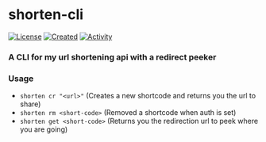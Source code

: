# shorten-cli
[![License](https://img.shields.io/badge/license-MIT-orange.svg)](https://github.com/CloudVEX/shorten-cli/blob/main/LICENSE)
[![Created](https://img.shields.io/github/created-at/CloudVEX/shorten-cli?color=orange
)](https://github.com/CloudVEX/shorten-cli)
[![Activity](https://img.shields.io/github/commit-activity/m/CloudVEX/shorten-cli?color=orange
)](https://github.com/CloudVEX/shorten-cli/graphs/contributors)
### A CLI for my url shortening api with a redirect peeker

### Usage
 - `shorten cr "<url>"` (Creates a new shortcode and returns you the url to share)
 - `shorten rm <short-code>` (Removed a shortcode when auth is set)
 - `shorten get <short-code>` (Returns you the redirection url to peek where you are going)
